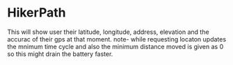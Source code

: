 # HikerPath
This will show user their latitude, longitude, address, elevation and the accurac of their gps at that moment.
note- while requesting locaton updates the mnimum time cycle and also the minimum distance moved is given as 0 so this might drain the battery faster.
